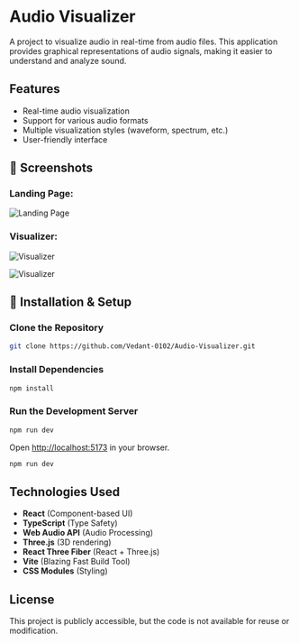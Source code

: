 # Audio Visualizer

A project to visualize audio in real-time from audio files. This application provides graphical representations of audio signals, making it easier to understand and analyze sound.

## Features

- Real-time audio visualization
- Support for various audio formats
- Multiple visualization styles (waveform, spectrum, etc.)
- User-friendly interface

## 📸 Screenshots

### Landing Page:
![Landing Page](https://github.com/user-attachments/assets/10d47ac0-205e-4b85-a677-a2ddfae0d7ff)

### Visualizer:
![Visualizer](https://github.com/user-attachments/assets/7137ce3b-2bf3-4e75-9489-50c44cd1a9fe)

![Visualizer](https://github.com/user-attachments/assets/1021d04d-8303-475c-b4fa-1faa7906c0d9)


## 🚀 Installation & Setup
### Clone the Repository
```sh
git clone https://github.com/Vedant-0102/Audio-Visualizer.git
```

### Install Dependencies
```sh
npm install
```

### Run the Development Server
```sh
npm run dev
```
Open [http://localhost:5173](http://localhost:5173) in your browser.

```sh
npm run dev
```

## Technologies Used
- **React** (Component-based UI)
- **TypeScript** (Type Safety)
- **Web Audio API** (Audio Processing)
- **Three.js** (3D rendering)
- **React Three Fiber** (React + Three.js)
- **Vite** (Blazing Fast Build Tool)
- **CSS Modules** (Styling)

## License
This project is publicly accessible, but the code is not available for reuse or modification.